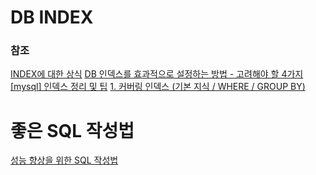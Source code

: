 # DB INDEX

### 참조

[INDEX에 대한 상식](https://sddev.tistory.com/157)
[DB 인덱스를 효과적으로 설정하는 방법 - 고려해야 할 4가지](https://yurimkoo.github.io/db/2020/03/14/db-index.html)
[\[mysql\] 인덱스 정리 및 팁](https://jojoldu.tistory.com/243)
[1. 커버링 인덱스 (기본 지식 / WHERE / GROUP BY)](https://jojoldu.tistory.com/476)

#   좋은 SQL 작성법

[성능 향상을 위한 SQL 작성법](https://d2.naver.com/helloworld/1155)
